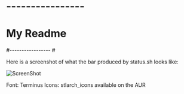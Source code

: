 # ---------------- #
#    My Readme     #
#----------------- #

Here is a screenshot of what the bar produced by status.sh looks like:

![ScreenShot](https://raw.github.com/gpix13/i3/master/bar_screenshot.png)

Font: Terminus
Icons: stlarch\_icons available on the AUR

